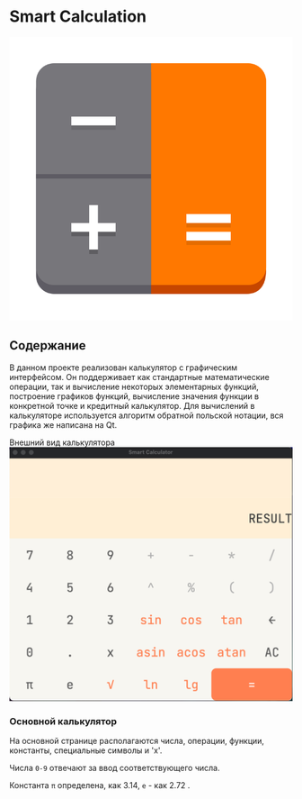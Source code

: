 # Smart Calculation

![preview](images/calc_preview.png)

## Содержание

В данном проекте реализован калькулятор с графическим интерфейсом. Он поддерживает как стандартные математические операции, так и вычисление некоторых элементарных функций, построение графиков функций, вычисление значения функции в конкретной точке и кредитный калькулятор. Для вычислений в калькуляторе используется алгоритм обратной польской нотации, вся графика же написана на Qt.

Внешний вид калькулятора
![start](images/start.png)

### Основной калькулятор

На основной странице располагаются числа, операции, функции, константы, специальные символы и 'x'.

Числа `0-9` отвечают за ввод соответствующего числа.

Константа `π` определена, как 3.14, `e` - как 2.72 .
